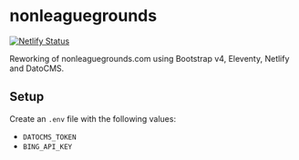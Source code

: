 # nonleaguegrounds
[![Netlify Status](https://api.netlify.com/api/v1/badges/cf7aa115-06b2-49ef-8585-2b93ba03b139/deploy-status)](https://app.netlify.com/sites/nonleaguegrounds/deploys)

Reworking of nonleaguegrounds.com using Bootstrap v4, Eleventy, Netlify and DatoCMS.

## Setup

Create an `.env` file with the following values:

* `DATOCMS_TOKEN`
* `BING_API_KEY`
